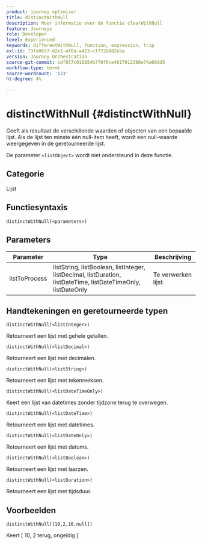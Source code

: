 ```yaml
---
product: journey optimizer
title: distinctWithNull
description: Meer informatie over de functie clearWithNull
feature: Journeys
role: Developer
level: Experienced
keywords: differentWithNull, function, expression, trip
exl-id: 73fa9837-d2e1-4f0a-a423-cf7728882eba
version: Journey Orchestration
source-git-commit: bdf857c010854b7f0f6ce4817012398e74a068d5
workflow-type: tm+mt
source-wordcount: '123'
ht-degree: 4%

---
```


# distinctWithNull {#distinctWithNull}

Geeft als resultaat de verschillende waarden of objecten van een bepaalde lijst. Als de lijst ten minste één null-item heeft, wordt een null-waarde weergegeven in de geretourneerde lijst.

De parameter `<listObject>` wordt niet ondersteund in deze functie.

## Categorie

Lijst

## Functiesyntaxis

`distinctWithNull(<parameters>)`

## Parameters

| Parameter | Type | Beschrijving |
|-----------|------------------|------------------|
| listToProcess | listString, listBoolean, listInteger, listDecimal, listDuration, listDateTime, listDateTimeOnly, listDateOnly | Te verwerken lijst. |

## Handtekeningen en geretourneerde typen

`distinctWithNull(<listInteger>)`

Retourneert een lijst met gehele getallen.

`distinctWithNull(<listDecimal>)`

Retourneert een lijst met decimalen.

`distinctWithNull(<listString>)`

Retourneert een lijst met tekenreeksen.

`distinctWithNull(<listDateTimeOnly>)`

Keert een lijst van datetimes zonder tijdzone terug te overwegen.

`distinctWithNull(<listDateTime>)`

Retourneert een lijst met datetimes.

`distinctWithNull(<listDateOnly>)`

Retourneert een lijst met datums.

`distinctWithNull(<listBoolean>)`

Retourneert een lijst met laarzen.

`distinctWithNull(<listDuration>)`

Retourneert een lijst met tijdsduur.

## Voorbeelden

`distinctWithNull([10,2,10,null])`

Keert [ 10, 2 terug, ongeldig ]
